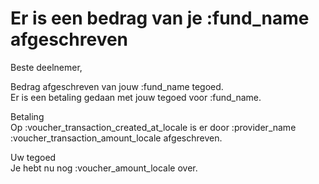 # Er is een bedrag van je :fund_name afgeschreven

Beste deelnemer,

Bedrag afgeschreven van jouw :fund_name tegoed.
&nbsp;  
Er is een betaling gedaan met jouw tegoed voor :fund_name.

Betaling
&nbsp;  
Op :voucher_transaction_created_at_locale is er door :provider_name :voucher_transaction_amount_locale afgeschreven.

Uw tegoed
&nbsp;  
Je hebt nu nog :voucher_amount_locale over.
